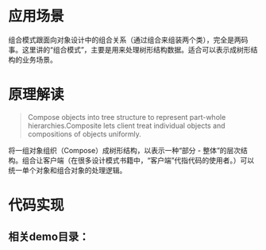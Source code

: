 # 应用场景

组合模式跟面向对象设计中的组合关系（通过组合来组装两个类），完全是两码事。这里讲的“组合模式”，主要是用来处理树形结构数据。适合可以表示成树形结构的业务场景。



# 原理解读

> Compose objects into tree structure to represent part-whole hierarchies.Composite lets client treat individual objects and compositions of objects uniformly.

将一组对象组织（Compose）成树形结构，以表示一种“部分 - 整体”的层次结构。组合让客户端（在很多设计模式书籍中，“客户端”代指代码的使用者。）可以统一单个对象和组合对象的处理逻辑。



# 代码实现

## 相关demo目录：